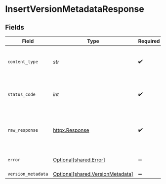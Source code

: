 # InsertVersionMetadataResponse


## Fields

| Field                                                                      | Type                                                                       | Required                                                                   | Description                                                                |
| -------------------------------------------------------------------------- | -------------------------------------------------------------------------- | -------------------------------------------------------------------------- | -------------------------------------------------------------------------- |
| `content_type`                                                             | *str*                                                                      | :heavy_check_mark:                                                         | HTTP response content type for this operation                              |
| `status_code`                                                              | *int*                                                                      | :heavy_check_mark:                                                         | HTTP response status code for this operation                               |
| `raw_response`                                                             | [httpx.Response](https://www.python-httpx.org/api/#response)               | :heavy_check_mark:                                                         | Raw HTTP response; suitable for custom response parsing                    |
| `error`                                                                    | [Optional[shared.Error]](../../models/shared/error.md)                     | :heavy_minus_sign:                                                         | Default error response                                                     |
| `version_metadata`                                                         | [Optional[shared.VersionMetadata]](../../models/shared/versionmetadata.md) | :heavy_minus_sign:                                                         | OK                                                                         |